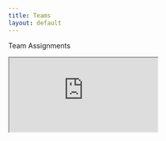 ```yaml
---
title: Teams
layout: default
---
```


Team Assignments

<iframe src="https://docs.google.com/spreadsheets/d/e/2PACX-1vSdD-1GJpQb1wKalDjFjLDBbKOjNboZzz6ZqYdcQJQSilQZGrxfZdX5ZteD5hQh28srMGPQHCjpJlnb/pubhtml?gid=1726883892&amp;single=true&amp;widget=true&amp;headers=false"></iframe>

